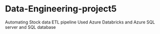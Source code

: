 # Data-Engineering-project5
Automating Stock data ETL pipeline
Used Azure Databricks and Azure SQL server and SQL database 
